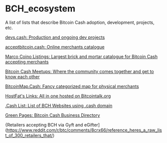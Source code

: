 # BCH_ecosystem

A list of lists that describe Bitcoin Cash adoption, development, projects, etc.

[devs.cash: Production and ongoing dev projects](https://devs.cash)

[acceptbitcoin.cash: Online merchants catalogue](https://acceptbitcoin.cash)

[Marco Coino Listings: Largest brick and mortar catalogue for Bitcoin Cash accepting merchants](https://www.coinline.co.nz/blog/2018/12/5/marco-coino-listings-soar-to-600-merchants-after-bch-upgrade)

[Bitcoin Cash Meetups: Where the community comes together and get to know each other](https://bitcoincashers.org/get-involved/meetup/)

[BitcoinMap.Cash: Fancy categorized map for physical merchants](https://bitcoinmap.cash/)

[HostFat's Links: All in one hosted on Bitcointalk.org](https://bitcointalk.org/index.php?topic=5064089.msg)

[.Cash List:  List of BCH Websites using .cash domain](https://www.reddit.com/user/BCHcain/comments/9zuijc/running_list_of_all_cash_websites/?st=JPCUOVUH&sh=826f30fc)

[Green Pages:  Bitcoin Cash Business Directory](https://greenpages.cash/pages/home.php)

{Retailers accepting BCH via Gyft and eGifter](https://www.reddit.com/r/btc/comments/8crx66/reference_heres_a_raw_list_of_300_retailers_that/)
